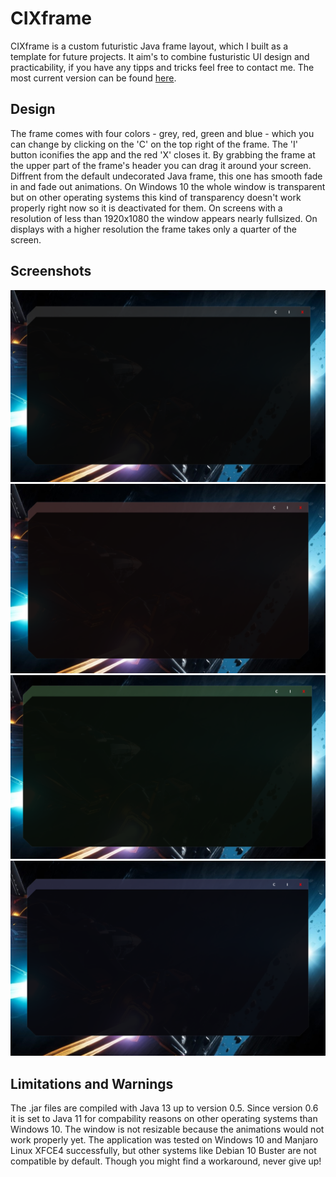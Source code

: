 # CIXframe
 CIXframe is a custom futuristic Java frame layout, which I built as a template for future projects. It aim's to combine fusturistic UI design and practicability, if you have any tipps and tricks feel free to contact me. The most current version can be found [here](/CIXframe/cix_v0.6.jar).
 
## Design
 The frame comes with four colors - grey, red, green and blue - which you can change by clicking on the 'C' on the top right of the frame. The 'I' button iconifies the app and the  red 'X' closes it. By grabbing the frame at the upper part of the frame's header you can drag it around your screen. Diffrent from the default undecorated Java frame, this one has smooth fade in and fade out animations.
 On Windows 10 the whole window is transparent but on other operating systems this kind of transparency doesn't work properly right now so it is deactivated for them. On screens with a resolution of less than 1920x1080 the window appears nearly fullsized. On displays with a higher resolution the frame takes only a quarter of the screen.
 
## Screenshots
 ![Grey](/CIXframe/screenshots/cix_v0.6_grey.png?raw=true "on Windows 10")
 ![Red](/CIXframe/screenshots/cix_v0.6_red.png?raw=true "on Windows 10")
 ![Green](/CIXframe/screenshots/cix_v0.6_green.png?raw=true "on Windows 10")
 ![Blue](/CIXframe/screenshots/cix_v0.6_blue.png?raw=true "on Windows 10")
 
## Limitations and Warnings
 The .jar files are compiled with Java 13 up to version 0.5. Since version 0.6 it is set to Java 11 for compability reasons on other operating systems than Windows 10. The window is not resizable because the animations would not work properly yet. The application was tested on Windows 10 and Manjaro Linux XFCE4 successfully, but other systems like Debian 10 Buster are not compatible by default. Though you might find a workaround, never give up!
